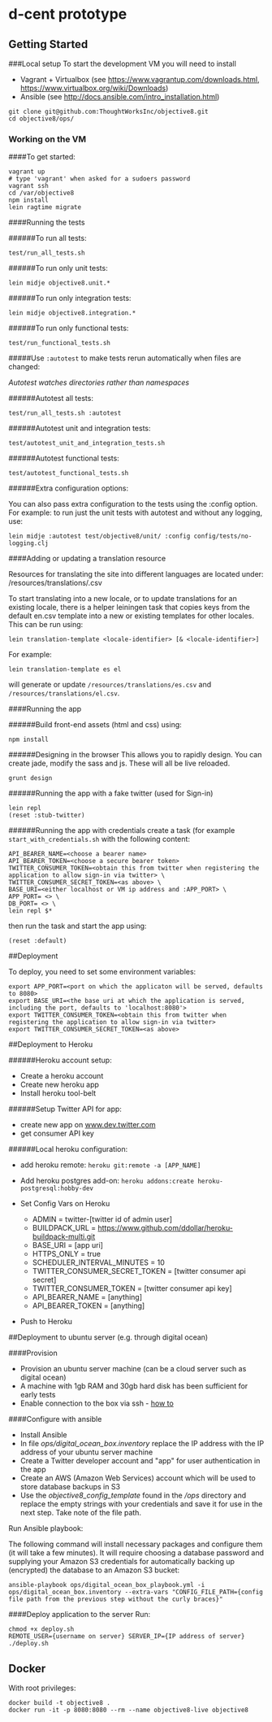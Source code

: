 # d-cent prototype

## Getting Started

###Local setup
To start the development VM you will need to install
- Vagrant + Virtualbox (see https://www.vagrantup.com/downloads.html, https://www.virtualbox.org/wiki/Downloads)
- Ansible (see http://docs.ansible.com/intro_installation.html)

```
git clone git@github.com:ThoughtWorksInc/objective8.git
cd objective8/ops/
```

### Working on the VM
####To get started:

```
vagrant up
# type 'vagrant' when asked for a sudoers password
vagrant ssh
cd /var/objective8
npm install
lein ragtime migrate
```

####Running the tests

######To run all tests:
```
test/run_all_tests.sh
```
######To run only unit tests:
```
lein midje objective8.unit.*
```
######To run only integration tests:
```
lein midje objective8.integration.*
```
######To run only functional tests:
```
test/run_functional_tests.sh
```

#####Use `:autotest` to make tests rerun automatically when files are changed:

*Autotest watches directories rather than namespaces*

######Autotest all tests:
```
test/run_all_tests.sh :autotest
```

######Autotest unit and integration tests:
```
test/autotest_unit_and_integration_tests.sh
```

######Autotest functional tests:
```
test/autotest_functional_tests.sh
```

######Extra configuration options:

You can also pass extra configuration to the tests using the :config
option.  For example: to run just the unit tests with autotest and without any logging, use:
```
lein midje :autotest test/objective8/unit/ :config config/tests/no-logging.clj
```


####Adding or updating a translation resource

Resources for translating the site into different languages are located under:
/resources/translations/<locale-identifier>.csv

To start translating into a new locale, or to update translations for
an existing locale, there is a helper leiningen task that copies keys
from the default en.csv template into a new or existing templates for
other locales.  This can be run using:
```
lein translation-template <locale-identifier> [& <locale-identifier>]
```
For example:
```
lein translation-template es el
```
will generate or update `/resources/translations/es.csv` and
`/resources/translations/el.csv`.

####Running the app

######Build front-end assets (html and css) using:
```
npm install
```

######Designing in the browser
This allows you to rapidly design.  You can create jade, modify the sass and js.  These will all be live reloaded.
```
grunt design
```

######Running the app with a fake twitter (used for Sign-in) 
```
lein repl
(reset :stub-twitter)
```

######Running the app with credentials
create a task (for example `start_with_credentials.sh` with the following content:

```
API_BEARER_NAME=<choose a bearer name>
API_BEARER_TOKEN=<choose a secure bearer token>
TWITTER_CONSUMER_TOKEN=<obtain this from twitter when registering the application to allow sign-in via twitter> \
TWITTER_CONSUMER_SECRET_TOKEN=<as above> \
BASE_URI=<either localhost or VM ip address and :APP_PORT> \
APP_PORT= <> \
DB_PORT= <> \
lein repl $*
```
then run the task and start the app using:
```
(reset :default)
```

##Deployment

To deploy, you need to set some environment variables:
```
export APP_PORT=<port on which the applicaton will be served, defaults to 8080>
export BASE_URI=<the base uri at which the application is served, including the port, defaults to 'localhost:8080'>
export TWITTER_CONSUMER_TOKEN=<obtain this from twitter when registering the application to allow sign-in via twitter>
export TWITTER_CONSUMER_SECRET_TOKEN=<as above>
```

##Deployment to Heroku

######Heroku account setup:
- Create a heroku account
- Create new heroku app
- Install heroku tool-belt

######Setup Twitter API for app:
- create new app on www.dev.twitter.com
- get consumer API key

######Local heroku configuration:
- add heroku remote: `heroku git:remote -a [APP_NAME]`
- Add heroku postgres add-on: `heroku addons:create heroku-postgresql:hobby-dev`

- Set Config Vars on Heroku
	- ADMIN = twitter-[twitter id of admin user]
  - BUILDPACK_URL = https://www.github.com/ddollar/heroku-buildpack-multi.git
  - BASE_URI = [app uri]
  - HTTPS_ONLY = true
  - SCHEDULER_INTERVAL_MINUTES = 10
  - TWITTER_CONSUMER_SECRET_TOKEN = [twitter consumer api secret]
  - TWITTER_CONSUMER_TOKEN = [twitter consumer api key]
  - API_BEARER_NAME = [anything]
  - API_BEARER_TOKEN = [anything]

- Push to Heroku


##Deployment to ubuntu server (e.g. through digital ocean)

####Provision
- Provision an ubuntu server machine (can be a cloud server such as digital ocean)
- A machine with 1gb RAM and 30gb hard disk has been sufficient for early tests
- Enable connection to the box via ssh - [how to](https://www.digitalocean.com/community/tutorials/how-to-set-up-ssh-keys--2) 

####Configure with ansible
- Install Ansible
- In file *ops/digital_ocean_box.inventory* replace the IP address with the IP address of your ubuntu server machine
- Create a Twitter developer account and "app" for user authentication in the app
- Create an AWS (Amazon Web Services) account which will be used to store database backups in S3
- Use the *objective8_config_template* found in the */ops* directory and replace the empty strings with your credentials and save it for use in the next step. Take note of the file path.


Run Ansible playbook:

  The following command will install necessary packages and configure them (it will take a few minutes).
  It will require choosing a database password and supplying your Amazon S3 credentials for automatically backing up (encrypted) the database to an Amazon S3 bucket: 
  ```
  ansible-playbook ops/digital_ocean_box_playbook.yml -i ops/digital_ocean_box.inventory --extra-vars "CONFIG_FILE_PATH={config file path from the previous step without the curly braces}"
  ```
  
####Deploy application to the server
Run:

```
chmod +x deploy.sh
REMOTE_USER={username on server} SERVER_IP={IP address of server} ./deploy.sh
```

## Docker

With root privileges:
```
docker build -t objective8 .
docker run -it -p 8080:8080 --rm --name objective8-live objective8
```
